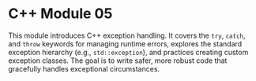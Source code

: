 # C++ Module 05

This module introduces C++ exception handling. It covers the `try`, `catch`, and `throw` keywords for managing runtime errors, explores the standard exception hierarchy (e.g., `std::exception`), and practices creating custom exception classes. The goal is to write safer, more robust code that gracefully handles exceptional circumstances.
